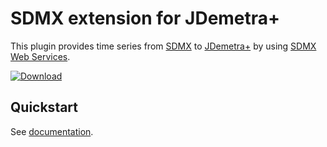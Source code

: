 # SDMX extension for JDemetra+

This plugin provides time series from [SDMX](https://sdmx.org/) to [JDemetra+](https://github.com/jdemetra/jdemetra-app) by using [SDMX Web Services](https://github.com/sdmx-twg/sdmx-rest/wiki).

[![Download](https://img.shields.io/github/release/nbbrd/jdemetra-dotstat.svg)](https://github.com/nbbrd/jdemetra-dotstat/releases/latest)

## Quickstart

See [documentation](https://github.com/nbbrd/jdemetra-dotstat/wiki).
